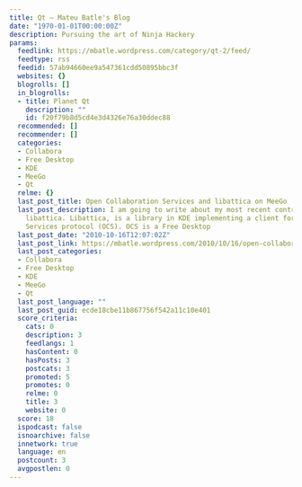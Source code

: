 ```yaml
---
title: Qt – Mateu Batle's Blog
date: "1970-01-01T00:00:00Z"
description: Pursuing the art of Ninja Hackery
params:
  feedlink: https://mbatle.wordpress.com/category/qt-2/feed/
  feedtype: rss
  feedid: 57ab94660ee9a547361cdd50895bbc3f
  websites: {}
  blogrolls: []
  in_blogrolls:
  - title: Planet Qt
    description: ""
    id: f20f79b8d5cd4e3d4326e76a30ddec88
  recommended: []
  recommender: []
  categories:
  - Collabora
  - Free Desktop
  - KDE
  - MeeGo
  - Qt
  relme: {}
  last_post_title: Open Collaboration Services and libattica on MeeGo
  last_post_description: I am going to write about my most recent contributions to
    libattica. Libattica, is a library in KDE implementing a client for the Open Collaboration
    Services protocol (OCS). OCS is a Free Desktop
  last_post_date: "2010-10-16T12:07:02Z"
  last_post_link: https://mbatle.wordpress.com/2010/10/16/open-collaboration-services-and-libattica-on-meego/
  last_post_categories:
  - Collabora
  - Free Desktop
  - KDE
  - MeeGo
  - Qt
  last_post_language: ""
  last_post_guid: ecde18cbe11b867756f542a11c10e401
  score_criteria:
    cats: 0
    description: 3
    feedlangs: 1
    hasContent: 0
    hasPosts: 3
    postcats: 3
    promoted: 5
    promotes: 0
    relme: 0
    title: 3
    website: 0
  score: 18
  ispodcast: false
  isnoarchive: false
  innetwork: true
  language: en
  postcount: 3
  avgpostlen: 0
---
```

